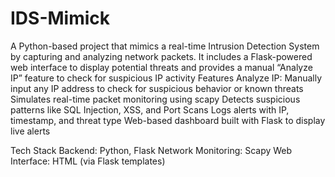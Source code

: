 # IDS-Mimick
A Python-based project that mimics a real-time Intrusion Detection System by capturing and analyzing network packets. It includes a Flask-powered web interface to display potential threats and provides a manual “Analyze IP” feature to check for suspicious IP activity
 Features
Analyze IP: Manually input any IP address to check for suspicious behavior or known threats
Simulates real-time packet monitoring using scapy
Detects suspicious patterns like SQL Injection, XSS, and Port Scans
Logs alerts with IP, timestamp, and threat type
Web-based dashboard built with Flask to display live alerts


Tech Stack
Backend: Python, Flask
Network Monitoring: Scapy
Web Interface: HTML (via Flask templates)
